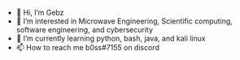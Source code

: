 - 👋 Hi, I’m Gebz
- 👀 I’m interested in Microwave Engineering, Scientific computing, software engineering, and cybersecurity
- 🌱 I’m currently learning python, bash, java, and kali linux
- 📫 How to reach me b0ss#7155 on discord


<!---
Ghobashy97/Ghobashy97 is a ✨ special ✨ repository because its `README.md` (this file) appears on your GitHub profile.
You can click the Preview link to take a look at your changes.
--->
